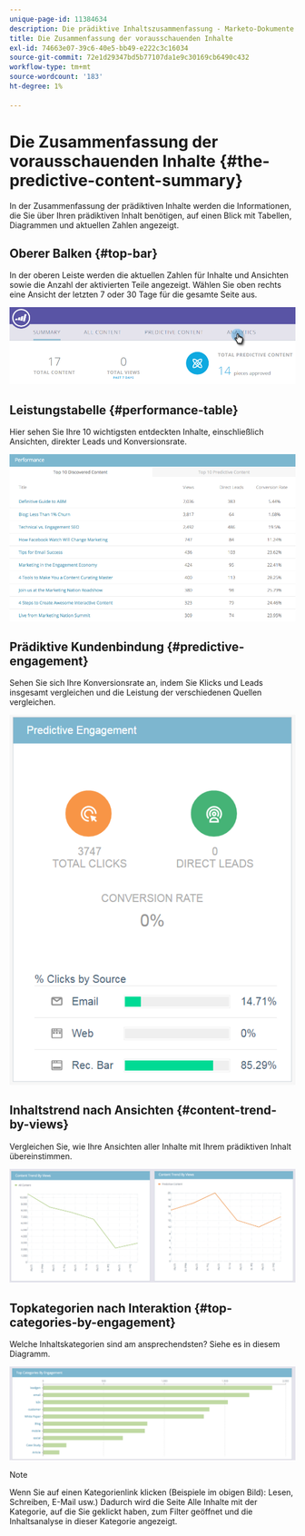 ```yaml
---
unique-page-id: 11384634
description: Die prädiktive Inhaltszusammenfassung - Marketo-Dokumente - Produktdokumentation
title: Die Zusammenfassung der vorausschauenden Inhalte
exl-id: 74663e07-39c6-40e5-bb49-e222c3c16034
source-git-commit: 72e1d29347bd5b77107da1e9c30169cb6490c432
workflow-type: tm+mt
source-wordcount: '183'
ht-degree: 1%

---
```


# Die Zusammenfassung der vorausschauenden Inhalte {#the-predictive-content-summary}

In der Zusammenfassung der prädiktiven Inhalte werden die Informationen, die Sie über Ihren prädiktiven Inhalt benötigen, auf einen Blick mit Tabellen, Diagrammen und aktuellen Zahlen angezeigt.

## Oberer Balken {#top-bar}

In der oberen Leiste werden die aktuellen Zahlen für Inhalte und Ansichten sowie die Anzahl der aktivierten Teile angezeigt. Wählen Sie oben rechts eine Ansicht der letzten 7 oder 30 Tage für die gesamte Seite aus.

![](assets/image2017-10-17-14-3a10-3a22.png)

## Leistungstabelle {#performance-table}

Hier sehen Sie Ihre 10 wichtigsten entdeckten Inhalte, einschließlich Ansichten, direkter Leads und Konversionsrate.

![](assets/image2017-10-3-10-3a4-3a40.png)

## Prädiktive Kundenbindung {#predictive-engagement}

Sehen Sie sich Ihre Konversionsrate an, indem Sie Klicks und Leads insgesamt vergleichen und die Leistung der verschiedenen Quellen vergleichen.

![](assets/predictive-engagement-actual.png)

## Inhaltstrend nach Ansichten  {#content-trend-by-views}

Vergleichen Sie, wie Ihre Ansichten aller Inhalte mit Ihrem prädiktiven Inhalt übereinstimmen.

![](assets/4.png)

## Topkategorien nach Interaktion {#top-categories-by-engagement}

Welche Inhaltskategorien sind am ansprechendsten? Siehe es in diesem Diagramm.

![](assets/5.png)

>[!NOTE]
>
>Wenn Sie auf einen Kategorienlink klicken (Beispiele im obigen Bild): Lesen, Schreiben, E-Mail usw.) Dadurch wird die Seite Alle Inhalte mit der Kategorie, auf die Sie geklickt haben, zum Filter geöffnet und die Inhaltsanalyse in dieser Kategorie angezeigt.
